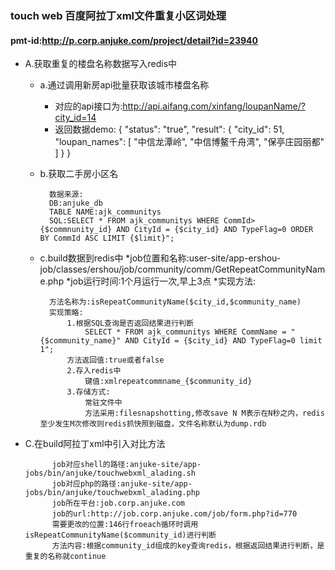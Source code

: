 ### touch web 百度阿拉丁xml文件重复小区词处理
#### pmt-id:http://p.corp.anjuke.com/project/detail?id=23940
* A.获取重复的楼盘名称数据写入redis中
    * a.通过调用新房api批量获取该城市楼盘名称
    
        * 对应的api接口为:http://api.aifang.com/xinfang/loupanName/?city_id=14
        * 返回数据demo:
        {
        "status": "true",
        "result": {
            "city_id": 51,
            "loupan_names": [
                "中信龙潭岭",
                "中信博鳌千舟湾",
                "保亭庄园丽都"
                ]
            }
        }  
        
    * b.获取二手房小区名
    
            数据来源:
            DB:anjuke_db
            TABLE NAME:ajk_communitys
            SQL:SELECT * FROM ajk_communitys WHERE CommId>{$commnunity_id} AND CityId = {$city_id} AND TypeFlag=0 ORDER BY CommId ASC LIMIT {$limit}";


    * c.build数据到redis中
        *job位置和名称:user-site/app-ershou-job/classes/ershou/job/community/comm/GetRepeatCommunityName.php
        *job运行时间:1个月运行一次,早上3点
        *实现方法:
        
            方法名称为:isRepeatCommunityName($city_id,$community_name)
            实现策略:
                1.根据SQL查询是否返回结果进行判断
                    SELECT * FROM ajk_communitys WHERE CommName = "{$community_name}" AND CityId = {$city_id} AND TypeFlag=0 limit 1";
                方法返回值:true或者false
                2.存入redis中
                    键值:xmlrepeatcommname_{$community_id}
                3.存储方式:
                    常驻文件中
                    方法采用:filesnapshotting,修改save N M表示在N秒之内，redis至少发生M次修改则redis抓快照到磁盘，文件名称默认为dump.rdb
                  

* C.在build阿拉丁xml中引入对比方法

            job对应shell的路径:anjuke-site/app-jobs/bin/anjuke/touchwebxml_alading.sh
            job对应php的路径:anjuke-site/app-jobs/bin/anjuke/touchwebxml_alading.php
            job所在平台:job.corp.anjuke.com
            job的url:http://job.corp.anjuke.com/job/form.php?id=770
            需要更改的位置:146行froeach循环时调用isRepeatCommunityName($community_id)进行判断
            方法内容:根据community_id组成的key查询redis，根据返回结果进行判断，是重复的名称就continue
            